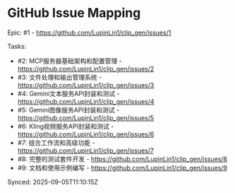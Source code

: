 # GitHub Issue Mapping

Epic: #1 - https://github.com/LupinLin1/clip_gen/issues/1

Tasks:
- #2: MCP服务器基础架构和配置管理 - https://github.com/LupinLin1/clip_gen/issues/2
- #3: 文件处理和输出管理系统 - https://github.com/LupinLin1/clip_gen/issues/3
- #4: Gemini文本服务API封装和测试 - https://github.com/LupinLin1/clip_gen/issues/4
- #5: Gemini图像服务API封装和测试 - https://github.com/LupinLin1/clip_gen/issues/5
- #6: Kling视频服务API封装和测试 - https://github.com/LupinLin1/clip_gen/issues/6
- #7: 组合工作流和高级功能 - https://github.com/LupinLin1/clip_gen/issues/7
- #8: 完整的测试套件开发 - https://github.com/LupinLin1/clip_gen/issues/8
- #9: 文档和使用示例编写 - https://github.com/LupinLin1/clip_gen/issues/9

Synced: 2025-09-05T11:10:15Z
